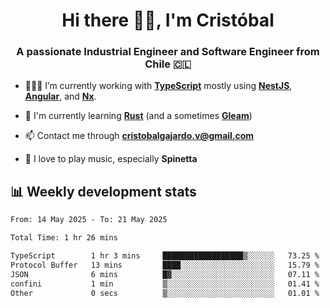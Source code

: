 <h1 align="center">Hi there ✌🏻, I'm Cristóbal</h1>
<h3 align="center">A passionate Industrial Engineer and Software Engineer from Chile 🇨🇱</h3>

- 🧑🏻‍💻 I’m currently working with **[TypeScript](https://www.typescriptlang.org)** mostly using **[NestJS](https://nestjs.com)**, **[Angular](https://angular.io)**, and **[Nx](https://nx.dev)**.

- 🌱 I'm currently learning **[Rust](https://www.rust-lang.org)** (and a sometimes **[Gleam](https://gleam.run/)**)

- 📫 Contact me through **cristobalgajardo.v@gmail.com**

- 🎸 I love to play music, especially **Spinetta**

## 📊 Weekly development stats

<!--START_SECTION:waka-->

```txt
From: 14 May 2025 - To: 21 May 2025

Total Time: 1 hr 26 mins

TypeScript        1 hr 3 mins     ██████████████████▒░░░░░░   73.25 %
Protocol Buffer   13 mins         ████░░░░░░░░░░░░░░░░░░░░░   15.79 %
JSON              6 mins          █▓░░░░░░░░░░░░░░░░░░░░░░░   07.11 %
confini           1 min           ▒░░░░░░░░░░░░░░░░░░░░░░░░   01.41 %
Other             0 secs          ▒░░░░░░░░░░░░░░░░░░░░░░░░   01.01 %
```

<!--END_SECTION:waka-->
